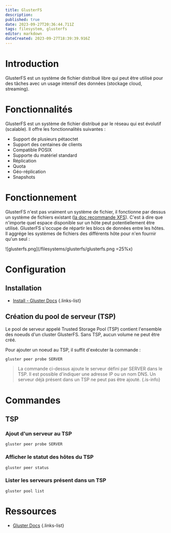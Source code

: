 ```yaml
---
title: GlusterFS
description: 
published: true
date: 2023-09-27T20:36:44.711Z
tags: filesystem, glusterfs
editor: markdown
dateCreated: 2023-09-27T18:39:39.916Z
---
```


# Introduction
GlusterFS est un système de fichier distribué libre qui peut être utilisé pour des tâches avec un usage intensif des données (stockage cloud, streaming).

# Fonctionnalités
GlusterFS est un système de fichier distribué par le réseau qui est évolutif (scalable). Il offre les fonctionnalités suivantes :
- Support de plusieurs pétaoctet
- Support des centaines de clients
- Compatible POSIX
- Supporte du matériel standard
- Réplication
- Quota
- Géo-réplication
- Snapshots

# Fonctionnement
GlusterFS n'est pas vraiment un système de fichier, il fonctionne par dessus un système de fichiers existant ([la doc recommande XFS](https://docs.gluster.org/en/latest/Install-Guide/Common-criteria/#general-setup-principles)). C'est à dire que n'importe quel espace disponible sur un hôte peut potentiellement être utilisé. GlusterFS s'occupe de répartir les blocs de données entre les hôtes. Il aggrége les systèmes de fichiers des différents hôte pour n'en fournir qu'un seul :

![glusterfs.png](/filesystems/glusterfs/glusterfs.png =25%x)

# Configuration
## Installation
- [Install - Gluster Docs](https://docs.gluster.org/en/latest/Install-Guide/Install/#glusterfs)
{.links-list}

## Création du pool de serveur (TSP)
Le pool de serveur appelé Trusted Storage Pool (TSP) contient l'ensemble des noeuds d'un cluster GlusterFS. Sans TSP, aucun volume ne peut être créé.

Pour ajouter un noeud au TSP, il suffit d'exécuter la commande : 
```bash
gluster peer probe SERVER
```
> La commande ci-dessus ajoute le serveur défini par SERVER dans le TSP. Il est possible d'indiquer une adresse IP ou un nom DNS. Un serveur déjà présent dans un TSP ne peut pas être ajouté.
{.is-info}

# Commandes
## TSP
### Ajout d'un serveur au TSP
```
gluster peer probe SERVER
```
### Afficher le statut des hôtes du TSP
```
gluster peer status
```

### Lister les serveurs présent dans un TSP
```
gluster pool list
```


# Ressources
- [Gluster Docs](https://docs.gluster.org/en/latest/)
{.links-list}